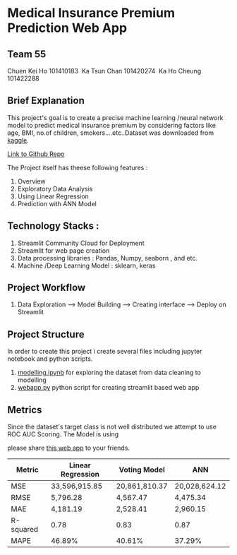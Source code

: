 # Medical Insurance Premium Prediction Web App

## Team 55
Chuen Kei Ho 101410183 
Ka Tsun Chan 101420274 
Ka Ho Cheung 101422288 


## Brief Explanation 
This project's goal is to create a precise machine learning /neural network model to predict medical insurance premium by considering factors like age, BMI, no.of children, smokers….etc..Dataset was downloaded from [kaggle](https://www.kaggle.com/datasets/mirichoi0218/insurance). 

[Link to Github Repo](https://github.com/ktchan33GBC/WIP_team55_demo)

The Project itself has theese following features : 

1. Overview 
2. Exploratory Data Analysis
3. Using Linear Regression
4. Prediction with ANN Model


## Technology Stacks : 
1. Streamlit Community Cloud for Deployment 
2. Streamlit for web page creation 
3. Data processing libraries : Pandas, Numpy, seaborn , and etc. 
4. Machine /Deep Learning Model : sklearn, keras
   

## Project Workflow 
1. Data Exploration --> Model Building --> Creating interface --> Deploy on Streamlit

## Project Structure 
In order to create this project i create several files including jupyter notebook and python scripts. 
1. [modelling.ipynb]() for exploring the dataset from data cleaning to modelling 
2. [webapp.py]() python script for creating streamlit based web app 



## Metrics 

Since the dataset's target class is not well distributed we attempt to use ROC AUC Scoring. 
The Model is using 
<!-- ````
xgb_param  = {
            'objective':'binary:logistic',
            'max_depth': 6,
            'alpha': 6,
            'learning_rate': 0.01,
            'n_estimators':400
        }  

voting_classifier_params = 
{'estimators': [('lgb', LGBMClassifier()),
  ('rf', RandomForestClassifier()),
  ('gbc', GradientBoostingClassifier()),
  ('cat', <catboost.core.CatBoostClassifier at 0x2ae0594bdf0>)],
 'flatten_transform': True,
 'n_jobs': None,
 'verbose': False,
 'voting': 'soft',
 'weights': None,
 'lgb': LGBMClassifier(),
 'rf': RandomForestClassifier(),
 'gbc': GradientBoostingClassifier(),
 'cat': <catboost.core.CatBoostClassifier at 0x2ae0594bdf0>,
 'lgb__boosting_type': 'gbdt',
 'lgb__class_weight': None,
 'lgb__colsample_bytree': 1.0,
 'lgb__importance_type': 'split',
 'lgb__learning_rate': 0.1,
 'lgb__max_depth': -1,
 'lgb__min_child_samples': 20,
 'lgb__min_child_weight': 0.001,
 'lgb__min_split_gain': 0.0,
 'lgb__n_estimators': 100,
 'lgb__n_jobs': -1,
 'lgb__num_leaves': 31,
 'lgb__objective': None,
 'lgb__random_state': None,
 'lgb__reg_alpha': 0.0,
 'lgb__reg_lambda': 0.0,
 'lgb__silent': True,
 'lgb__subsample': 1.0,
 'lgb__subsample_for_bin': 200000,
 'lgb__subsample_freq': 0,
 'rf__bootstrap': True,
 'rf__ccp_alpha': 0.0,
 'rf__class_weight': None,
 'rf__criterion': 'gini',
 'rf__max_depth': None,
 'rf__max_features': 'auto',
 'rf__max_leaf_nodes': None,
 'rf__max_samples': None,
 'rf__min_impurity_decrease': 0.0,
 'rf__min_impurity_split': None,
 'rf__min_samples_leaf': 1,
 'rf__min_samples_split': 2,
 'rf__min_weight_fraction_leaf': 0.0,
 'rf__n_estimators': 100,
 'rf__n_jobs': None,
 'rf__oob_score': False,
 'rf__random_state': None,
 'rf__verbose': 0,
 'rf__warm_start': False,
 'gbc__ccp_alpha': 0.0,
 'gbc__criterion': 'friedman_mse',
 'gbc__init': None,
 'gbc__learning_rate': 0.1,
 'gbc__loss': 'deviance',
 'gbc__max_depth': 3,
 'gbc__max_features': None,
 'gbc__max_leaf_nodes': None,
 'gbc__min_impurity_decrease': 0.0,
 'gbc__min_impurity_split': None,
 'gbc__min_samples_leaf': 1,
 'gbc__min_samples_split': 2,
 'gbc__min_weight_fraction_leaf': 0.0,
 'gbc__n_estimators': 100,
 'gbc__n_iter_no_change': None,
 'gbc__presort': 'deprecated',
 'gbc__random_state': None,
 'gbc__subsample': 1.0,
 'gbc__tol': 0.0001,
 'gbc__validation_fraction': 0.1,
 'gbc__verbose': 0,
 'gbc__warm_start': False}  
````
 -->

please share [this web app](https://wip-team55-demo-medical-insur-premium-predictor.streamlit.app/) to your friends.


| Metric         | Linear Regression | Voting Model   | ANN         |
|----------------|-------------------|----------------|-------------|
| MSE            | 33,596,915.85     | 20,861,810.37  | 20,028,624.12 |
| RMSE           | 5,796.28          | 4,567.47       | 4,475.34    |
| MAE            | 4,181.19          | 2,528.41       | 2,960.15    |
| R-squared      | 0.78              | 0.83           | 0.87        |
| MAPE           | 46.89%            | 40.61%         | 37.29%      |


